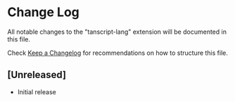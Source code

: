 # Change Log

All notable changes to the "tanscript-lang" extension will be documented in this file.

Check [Keep a Changelog](http://keepachangelog.com/) for recommendations on how to structure this file.

## [Unreleased]

- Initial release